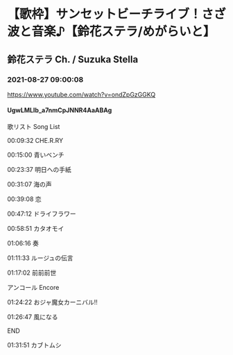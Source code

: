 # 【歌枠】サンセットビーチライブ！さざ波と音楽♪【鈴花ステラ/めがらいと】
## 鈴花ステラ Ch. / Suzuka Stella
### 2021-08-27 09:00:08
https://www.youtube.com/watch?v=ondZpGzGGKQ
#### UgwLMLIb_a7nmCpJNNR4AaABAg
歌リスト  Song List

00:09:32  CHE.R.RY

00:15:00  青いベンチ

00:23:37  明日への手紙

00:31:07  海の声

00:39:08  恋

00:47:12  ドライフラワー

00:58:51  カタオモイ

01:06:16  奏

01:11:33  ルージュの伝言

01:17:02  前前前世



アンコール  Encore

01:24:22  おジャ魔女カーニバル!!

01:26:47  風になる



END

01:31:51  カブトムシ

